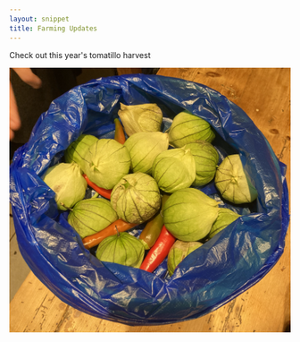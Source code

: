 ```yaml
---
layout: snippet
title: Farming Updates
---
```


Check out this year's tomatillo harvest

![](/assets/img/agriculture/tomatillos.png)
